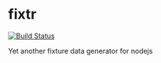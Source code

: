 # fixtr

[![Build Status](https://travis-ci.com/scokmen/fixtr.svg?branch=master)](https://travis-ci.com/scokmen/fixtr)

Yet another fixture data generator for nodejs
